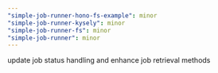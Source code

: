 ```yaml
---
"simple-job-runner-hono-fs-example": minor
"simple-job-runner-kysely": minor
"simple-job-runner-fs": minor
"simple-job-runner": minor
---
```


update job status handling and enhance job retrieval methods
